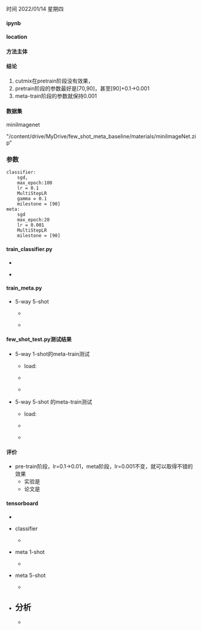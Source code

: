 时间 2022/01/14 星期四

#### ipynb



#### location 



#### 方法主体

#### 结论

1. cutmix在pretrain阶段没有效果，
2. pretrain阶段的参数最好是[70,90]，甚至[90]+0.1->0.001
3. meta-train阶段的参数就保持0.001

#### 数据集

miniImagenet

"/content/drive/MyDrive/few_shot_meta_baseline/materials/miniImageNet.zip"

###  参数

```
classifier: 
	sgd,
	max_epoch:100
	lr = 0.1
	MultiStepLR
	gamma = 0.1
	milestone = [90]
meta:
	sgd
	max_epoch:20
	lr = 0.001
	MultiStepLR
	milestone = [90]
```



#### train_classifier.py

- ```
  
  ```
- 

#### train_meta.py

- 5-way 5-shot
  - ```
    
    ```
  - ```
    
    ```

#### few_shot_test.py测试结果

- 5-way 1-shot的meta-train测试

  - load: 
  
  - ```shell
  
    ```
    
  - ```
    
    ```
  
- 5-way 5-shot 的meta-train测试

  - load: 
  
  - ```
  
    ```
    
  - ```
    
    ```

#### 评价

- pre-train阶段，lr=0.1->0.01，meta阶段，lr=0.001不变，就可以取得不错的效果
  - 实验是
  - 论文是

#### tensorboard

- ```python
  
  ```
  
- classifier
  
  -      
- meta 1-shot
  
  - ​       
- meta 5-shot
  
  -       
- 分析
  - 
  - 

  
  